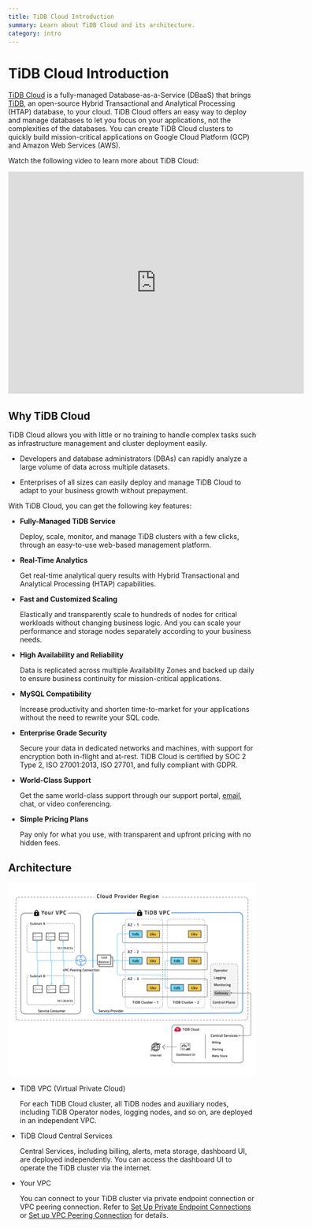```yaml
---
title: TiDB Cloud Introduction
summary: Learn about TiDB Cloud and its architecture.
category: intro
---
```


# TiDB Cloud Introduction

[TiDB Cloud](https://en.pingcap.com/tidb-cloud/) is a fully-managed Database-as-a-Service (DBaaS) that brings [TiDB](https://docs.pingcap.com/tidb/stable/overview), an open-source Hybrid Transactional and Analytical Processing (HTAP) database, to your cloud. TiDB Cloud offers an easy way to deploy and manage databases to let you focus on your applications, not the complexities of the databases. You can create TiDB Cloud clusters to quickly build mission-critical applications on Google Cloud Platform (GCP) and Amazon Web Services (AWS).

Watch the following video to learn more about TiDB Cloud:

<iframe width="600" height="450" src="https://www.youtube.com/embed/skCV9BEmjbo" title="Why TiDB Cloud?" frameborder="0" allow="accelerometer; autoplay; clipboard-write; encrypted-media; gyroscope; picture-in-picture" allowfullscreen></iframe>

## Why TiDB Cloud

TiDB Cloud allows you with little or no training to handle complex tasks such as infrastructure management and cluster deployment easily.

- Developers and database administrators (DBAs) can rapidly analyze a large volume of data across multiple datasets.

- Enterprises of all sizes can easily deploy and manage TiDB Cloud to adapt to your business growth without prepayment.

With TiDB Cloud, you can get the following key features:

- **Fully-Managed TiDB Service**

    Deploy, scale, monitor, and manage TiDB clusters with a few clicks, through an easy-to-use web-based management platform.

- **Real-Time Analytics**

    Get real-time analytical query results with Hybrid Transactional and Analytical Processing (HTAP) capabilities.

- **Fast and Customized Scaling**

    Elastically and transparently scale to hundreds of nodes for critical workloads without changing business logic. And you can scale your performance and storage nodes separately according to your business needs.

- **High Availability and Reliability**

    Data is replicated across multiple Availability Zones and backed up daily to ensure business continuity for mission-critical applications.

- **MySQL Compatibility**

    Increase productivity and shorten time-to-market for your applications without the need to rewrite your SQL code.

- **Enterprise Grade Security**

    Secure your data in dedicated networks and machines, with support for encryption both in-flight and at-rest. TiDB Cloud is certified by SOC 2 Type 2, ISO 27001:2013, ISO 27701, and fully compliant with GDPR.

- **World-Class Support**

    Get the same world-class support through our support portal, <a href="mailto:tidbcloud-support@pingcap.com">email</a>, chat, or video conferencing.

- **Simple Pricing Plans**

    Pay only for what you use, with transparent and upfront pricing with no hidden fees.

## Architecture

![TiDB Cloud architecture](/media/tidb-cloud/tidb-cloud-architecture.png)

- TiDB VPC (Virtual Private Cloud)

    For each TiDB Cloud cluster, all TiDB nodes and auxiliary nodes, including TiDB Operator nodes, logging nodes, and so on, are deployed in an independent VPC.

- TiDB Cloud Central Services

    Central Services, including billing, alerts, meta storage, dashboard UI, are deployed independently. You can access the dashboard UI to operate the TiDB cluster via the internet.

- Your VPC

    You can connect to your TiDB cluster via private endpoint connection or VPC peering connection. Refer to [Set Up Private Endpoint Connections](/tidb-cloud/set-up-private-endpoint-connections.md) or [Set up VPC Peering Connection](/tidb-cloud/set-up-vpc-peering-connections.md) for details.
